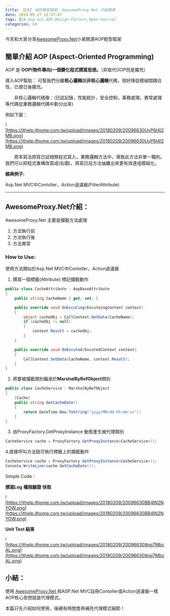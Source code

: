```yaml
---
title: 【C#】 AOP輕型框架  AwesomeProxy.Net 介紹使用
date: 2019-05-27 22:57:47
tags: [C#,Asp.net,AOP,Design-Pattern,Open-Source]
categories: C#
---
```


今天和大家分享[AwesomeProxy.Net](https://github.com/isdaniel/AwesomeProxy.Net)小弟開源AOP輕型框架


## 簡單介紹 **AOP** (Aspect-Oriented Programming)

AOP 是 **OOP(物件導向)一個變化程式撰寫思想。**（非取代OOP而是擴充）

導入AOP幫助：
    可幫我們分離**核心邏輯**跟**非核心邏輯**代碼，很好降低模組間耦合性，已便日後擴充。

　　非核心邏輯代碼像：(日誌記錄，性能統計，安全控制，事務處理，異常處理等代碼從業務邏輯代碼中劃分出來)

例如下圖：

![https://ithelp.ithome.com.tw/upload/images/20180209/20096630UyP6I4l2MB.png](https://ithelp.ithome.com.tw/upload/images/20180209/20096630UyP6I4l2MB.png)

　　原本寫法把寫日誌相關程式寫入，業務邏輯方法中。導致此方法非單一職則。我們可以把程式重構改寫成(右圖)，將寫日誌方法抽離出來更有效達成模組化。
  
**經典例子:**

Asp.Net MVC中Contoller，Action過濾器(FilterAttribute)


-----


## AwesomeProxy.Net介紹：

AwesomeProxy.Net 主要是攔截方法處理
1.	方法執行前
2.	方法執行後
3.	方法異常


### How to Use:
   使用方法類似於Asp.Net MVC中Contoller，Action過濾器

1.	撰寫一個標籤(Attribute) 標記攔截動作
```c#
public class CacheAttribute : AopBaseAttribute
{
    public string CacheName { get; set; }

    public override void OnExcuting(ExcuteingContext context)
    {
        object cacheObj = CallContext.GetData(CacheName);
        if (cacheObj != null)
        {
            context.Result = cacheObj;
        }
    }

    public override void OnExcuted(ExcutedContext context)
    {
        CallContext.SetData(CacheName, context.Result);
    }
}
```


2. 將要被攔截類別繼承於**MarshalByRefObject**類別

```c#
public class CacheService : MarshalByRefObject
{
    [Cache]
	public string GetCacheDate()
	{
		return DateTime.Now.ToString("yyyy/MM/dd hh:mm:ss");
	}
}
```

3. 由ProxyFactory.GetProxyInstance 動態產生被代理類別
```c#
CacheService cache = ProxyFactory.GetProxyInstance<CacheService>();
```


4.直接呼叫方法就可執行標籤上的攔截動作
```c#
CacheService cache = ProxyFactory.GetProxyInstance<CacheService>();
Console.WriteLine(cache.GetCacheDate());
```


Simple Code：

  **撰寫Log**
  **權限驗證**
  **快取**


![https://ithelp.ithome.com.tw/upload/images/20180209/20096630BB4lN2NYOW.png](https://ithelp.ithome.com.tw/upload/images/20180209/20096630BB4lN2NYOW.png)

**Unit Test 結果**

![https://ithelp.ithome.com.tw/upload/images/20180209/20096630tbgj7MbcAL.png](https://ithelp.ithome.com.tw/upload/images/20180209/20096630tbgj7MbcAL.png)


## 小結：

使用 [AwesomeProxy.Net ](https://github.com/isdaniel/AwesomeProxy.Net)和ASP.Net MVC註冊Contoller或Action過濾器一樣
AOP核心思想就是代理模式。

本篇只先介紹如何使用，後續有時間會再補充代理模式細節！
